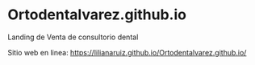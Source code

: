 # Ortodentalvarez.github.io
Landing de Venta de consultorio dental

Sitio web en linea: https://lilianaruiz.github.io/Ortodentalvarez.github.io/
